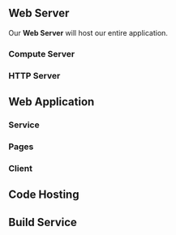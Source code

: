 ## Web Server

Our **Web Server** will host our entire application.
### Compute Server

### HTTP Server

## Web Application

### Service
### Pages
### Client

## Code Hosting

## Build Service
